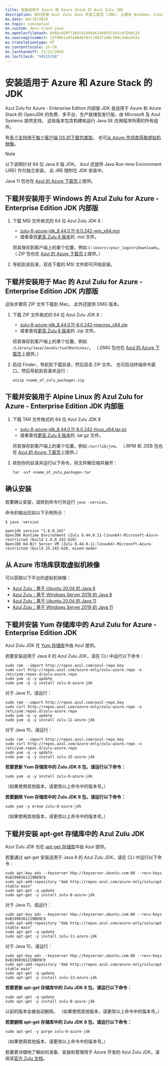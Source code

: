 ```yaml
---
title: 安装适用于 Azure 和 Azure Stack 的 Azul Zulu JDK
description: 如何安装 Azul Zulu Java 开发工具包 (JDK)，以便在 Windows、Linux 和 Mac 中进行 Azure 开发
ms.date: 04/19/2019
ms.topic: conceptual
ms.custom: devx-track-java
ms.openlocfilehash: bb6bc020f7165c81699a624b9fd7a55c4f289c24
ms.sourcegitcommit: 12f80b1e0fe08db707c198271d0c399c3aba343a
ms.translationtype: HT
ms.contentlocale: zh-CN
ms.lasthandoff: 11/11/2020
ms.locfileid: "94515158"
---
```

# <a name="install-the-jdk-for-azure-and-azure-stack"></a>安装适用于 Azure 和 Azure Stack 的 JDK

Azul Zulu for Azure - Enterprise Edition 内部版 JDK 是适用于 Azure 和 Azure Stack 的 OpenJDK 的免费、多平台、生产就绪型发行版，由 Microsoft 及 Azul Systems 提供支持。 这些版本包含构建和运行 Java SE 应用程序所需的所有组件。

有[多个支持用于每个客户端 OS 的下载包类型](https://www.azul.com/downloads/azure-only/zulu/)。 也可[从 Azure 市场库获取虚拟机映像](#get-virtual-machine-images-from-the-azure-marketplace-gallery)。

> [!NOTE]
> 以下说明针对 64 位 Java 8 版 JDK。 Azul 还提供 Java Run-time Environment (JRE) 作为独立安装。 此 JRE 随附在 JDK 安装中。
>
> Java 11 包也在 [Azul 的 Azure 下载页](https://www.azul.com/downloads/azure-only/zulu/)上提供。

## <a name="download-and-install-the-azul-zulu-for-azure---enterprise-edition-jdk-builds-for-windows"></a>下载并安装用于 Windows 的 Azul Zulu for Azure - Enterprise Edition JDK 内部版

1. 下载 MSI 文件格式的 64 位 Azul Zulu JDK 8：

   * [zulu-8-azure-jdk_8.44.0.11-8.0.242-win_x64.msi](http://repos.azul.com/azure-only/zulu/packages/zulu-8/8u242/zulu-8-azure-jdk_8.44.0.11-8.0.242-win_x64.msi)
   * 或者查找[更高 Zulu 8 版本](http://repos.azul.com/azure-only/zulu/packages/zulu-8)的 .msi  文件。

   将其保存到客户端上的某个位置，例如 `C:\Users\<your_login>\Downloads`。 （.ZIP 包也在 [Azul 的 Azure 下载页](https://www.azul.com/downloads/azure-only/zulu/)上提供。）

2. 导航到该目录，双击下载的 MSI 文件即可开始安装。

## <a name="download-and-install-the-azul-zulu-for-azure---enterprise-edition-jdk-builds-for-mac"></a>下载并安装用于 Mac 的 Azul Zulu for Azure - Enterprise Edition JDK 内部版

这些步骤将 ZIP 文件下载到 Mac。 此外还提供 DMG 版本。

1. 下载 ZIP 文件格式的 64 位 Azul Zulu JDK 8：

   * [zulu-8-azure-jdk_8.44.0.11-8.0.242-macosx_x64.zip](http://repos.azul.com/azure-only/zulu/packages/zulu-8/8u242/zulu-8-azure-jdk_8.44.0.11-8.0.242-macosx_x64.zip)
   * 或者查找[更高 Zulu 8 版本](http://repos.azul.com/azure-only/zulu/packages/zulu-8)的 .zip  文件。

   将其保存到客户端上的某个位置，例如 `/Library/Java/JavaVirtualMachines/`。 （.DMG 包也在 [Azul 的 Azure 下载页](https://www.azul.com/downloads/azure-only/zulu/)上提供。）

2. 启动 Finder，导航到下载目录，然后双击 ZIP 文件。 也可启动终端命令窗口，然后导航到目录并运行：

    ```cli
    unzip <name_of_zulu_package>.zip
    ```

## <a name="download-and-install-the-azul-zulu-for-azure---enterprise-edition-jdk-builds-for-alpine-linux"></a>下载并安装用于 Alpine Linux 的 Azul Zulu for Azure - Enterprise Edition JDK 内部版

1. 下载 TAR 文件格式的 64 位 Azul Zulu JDK 8

   * [zulu-8-azure-jdk_8.44.0.11-8.0.242-linux_x64.tar.gz](http://repos.azul.com/azure-only/zulu/packages/zulu-8/8u242/zulu-8-azure-jdk_8.44.0.11-8.0.242-linux_x64.tar.gz)
   * 或者查找[更高 Zulu 8 版本](https://repos.azul.com/azure-only/zulu/packages/zulu-8)的 .tar.gz  文件。

   将其保存到客户端上的某个位置，例如 `/usr/lib/jvm`。 （.RPM 和 .DEB 包也在 [Azul 的 Azure 下载页](https://www.azul.com/downloads/azure-only/zulu/)上提供。）

2. 转到你的目录并运行以下命令，将文件解压缩并展开：

    ```cli
    tar -xvf <name_of_zulu_package>.tar
    ```

## <a name="confirm-your-installation"></a>确认安装

若要确认安装，请转到命令行并运行 `java -version`。

命令的输出应如以下示例所示：

```cli
$ java -version

openjdk version "1.8.0_242"
OpenJDK Runtime Environment (Zulu 8.44.0.11-linux64)-Microsoft-Azure-restricted (build 1.8.0_242-b20)
OpenJDK 64-Bit Server VM (Zulu 8.44.0.11-linux64)-Microsoft-Azure-restricted (build 25.242-b20, mixed mode)
```

## <a name="get-virtual-machine-images-from-the-azure-marketplace-gallery"></a>从 Azure 市场库获取虚拟机映像

可以获取以下平台的虚拟机映像：

* [Azul Zulu：基于 Ubuntu 20.04 的 Java 8](https://azuremarketplace.microsoft.com/marketplace/apps/azul.azul-zulu11-ubuntu-2004?tab=Overview)
* [Azul Zulu：基于 Windows Server 2019 的 Java 8](https://azuremarketplace.microsoft.com/marketplace/apps/azul.azul-zulu8-windows-2019)
* [Azul Zulu：基于 Ubuntu 20.04 的 Java 11](https://azuremarketplace.microsoft.com/marketplace/apps/azul.azul-zulu11-ubuntu-2004?tab=Overview)
* [Azul Zulu：基于 Windows Server 2019 的 Java 11](https://azuremarketplace.microsoft.com/marketplace/apps/azul.azul-zulu11-windows-2019)

## <a name="download-and-install-the-azul-zulu-for-azure---enterprise-edition-jdks-from-a-yum-repository"></a>下载并安装 Yum 存储库中的 Azul Zulu for Azure - Enterprise Edition JDK

Azul Zulu JDK 在 [Yum 存储库](https://repos.azul.com/azure-only/zulu-azure.repo)中由 Azul 提供。

若要安装适用于 Java 8 的 Azul Zulu JDK，请在 CLI 中运行以下命令：

```cli
sudo rpm --import http://repos.azul.com/azul-repo.key
sudo curl http://repos.azul.com/azure-only/zulu-azure.repo -o /etc/yum.repos.d/zulu-azure.repo
sudo yum -q -y update
sudo yum -q -y install zulu-8-azure-jdk
```

对于 Java 11，请运行：

```cli
sudo rpm --import http://repos.azul.com/azul-repo.key
sudo curl http://repos.azul.com/azure-only/zulu-azure.repo -o /etc/yum.repos.d/zulu-azure.repo
sudo yum -q -y update
sudo yum -q -y install zulu-11-azure-jdk
```

对于 Java 15，请运行：

```cli
sudo rpm --import http://repos.azul.com/azul-repo.key
sudo curl http://repos.azul.com/azure-only/zulu-azure.repo -o /etc/yum.repos.d/zulu-azure.repo
sudo yum -q -y update
sudo yum -q -y install zulu-15-azure-jdk
```

**若要更新 Yum 存储库中的 Zulu JDK 8 包，请运行以下命令：**

```cli
sudo yum -q -y install zulu-8-azure-jdk
```

（如果使用其他版本，请更改以上命令中的版本号。）

**若要删除 Yum 存储库中的 Zulu JDK 8 包，请运行以下命令：**

```cli
sudo yum -y erase zulu-8-azure-jdk
```

（如果使用其他版本，请更改以上命令中的版本号。）

## <a name="download-and-install-the-azul-zulu-jdks-from-an-apt-get-repository"></a>下载并安装 apt-get 存储库中的 Azul Zulu JDK

Azul Zulu JDK 也在 [apt-get 存储库](https://repos.azul.com/azure-only/zulu/apt)中由 Azul 提供。

若要通过 apt-get 安装适用于 Java 8 的 Azul Zulu JDK，请在 CLI 中运行以下命令：

```cli
sudo apt-key adv --keyserver hkp://keyserver.ubuntu.com:80 --recv-keys 0xB1998361219BD9C9
sudo apt-add-repository "deb http://repos.azul.com/azure-only/zulu/apt stable main"
sudo apt-get -q update
sudo apt-get -y install zulu-8-azure-jdk
```

对于 Java 11，请运行：

```cli
sudo apt-key adv --keyserver hkp://keyserver.ubuntu.com:80 --recv-keys 0xB1998361219BD9C9
sudo apt-add-repository "deb http://repos.azul.com/azure-only/zulu/apt stable main"
sudo apt-get -q update
sudo apt-get -y install zulu-11-azure-jdk
```

对于 Java 15，请运行：

```cli
sudo apt-key adv --keyserver hkp://keyserver.ubuntu.com:80 --recv-keys 0xB1998361219BD9C9
sudo apt-add-repository "deb http://repos.azul.com/azure-only/zulu/apt stable main"
sudo apt-get -q update
sudo apt-get -y install zulu-13-azure-jdk
```

**若要更新 apt-get 存储库中的 Zulu JDK 8 包，请运行以下命令：**

```cli
sudo apt-get -q update
sudo apt-get -y install zulu-8-azure-jdk
```

以前的版本会被自动删除。
（如果使用其他版本，请更改以上命令中的版本号。）

**若要删除 apt-get 存储库中的 Zulu JDK 8 包，请运行以下命令：**

```cli
sudo apt-get -y purge zulu-8-azure-jdk
```

（如果使用其他版本，请更改以上命令中的版本号。）

若要更详细地了解如何准备、安装和管理用于 Azure 开发的 Azul Zulu JDK，请阅读[官方 Zulu 文档](https://docs.azul.com/zulu/zuludocs/index.htm)。

